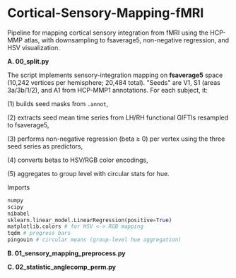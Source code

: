 # Cortical-Sensory-Mapping-fMRI
Pipeline for mapping cortical sensory integration from fMRI using the HCP-MMP atlas, with downsampling to fsaverage5, non-negative regression, and HSV visualization.



**A. 00_split.py**

The script implements sensory-integration mapping on **fsaverage5** space (10,242 vertices per hemisphere; 20,484 total). "Seeds" are V1, S1 (areas 3a/3b/1/2), and A1 from HCP-MMP1 annotations. For each subject, it:

(1) builds seed masks from `.annot`, 

(2) extracts seed mean time series from LH/RH functional GIFTIs resampled to fsaverage5,

(3) performs non-negative regression (beta ≥ 0) per vertex using the three seed series as predictors, 

(4) converts betas to HSV/RGB color encodings, 

(5) aggregates to group level with circular stats for hue.

Imports 

```python
numpy
scipy
nibabel
sklearn.linear_model.LinearRegression(positive=True)
matplotlib.colors # for HSV <-> RGB mapping
tqdm # progress bars
pingouin # circular means (group-level hue aggregation)

```

**B. 01_sensory_mapping_preprocess.py**




**C. 02_statistic_anglecomp_perm.py**


